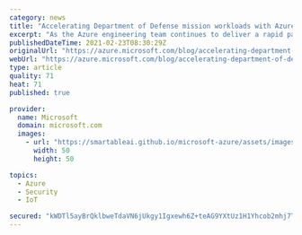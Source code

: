 ```yaml
---
category: news
title: "Accelerating Department of Defense mission workloads with Azure"
excerpt: "As the Azure engineering team continues to deliver a rapid pace of innovation for defense customers, we’re also continuing to support Department of Defense (DoD) customers and partners in delivering new capabilities to serve mission needs."
publishedDateTime: 2021-02-23T08:30:29Z
originalUrl: "https://azure.microsoft.com/blog/accelerating-department-of-defense-mission-workloads-with-azure/"
webUrl: "https://azure.microsoft.com/blog/accelerating-department-of-defense-mission-workloads-with-azure/"
type: article
quality: 71
heat: 71
published: true

provider:
  name: Microsoft
  domain: microsoft.com
  images:
    - url: "https://smartableai.github.io/microsoft-azure/assets/images/organizations/microsoft.com-50x50.jpg"
      width: 50
      height: 50

topics:
  - Azure
  - Security
  - IoT

secured: "kWDTl5ayBrQklbweTdaVN6jUkgy1Igxewh6Z+teAG9YXtUz1H1Yhcob2mhj7TFfTBTwyuvnLl3/hx/glQJZ7SobqKKHO9gPiAoUhhi5fBfMgFEawA/mhyk+Y+QNresREeHmPGdvq4VLN8OY6A7qGQt5h0aYx1kPIASR/ZlL2MDZZVNCvuVRG0eVR/Txgll7dYZ/I9tO9zSrJ23BfsdFW/Nj+3kYR+79AApUAeq2G6bps56J4Lj2zSFzdzuRmAD8bxbGRjlnJgx2eN+D0YzdE8O3RGuMDFpsXEXZNVMhzSK9K+C7CZp4KGx03sD8RrNGCHXrLyuujFxsrLwR36SASHf6QUUMcM6mmPJZkgKxBkME=;JmPo4Io6DxO2xUlh6vKhhg=="
---
```


